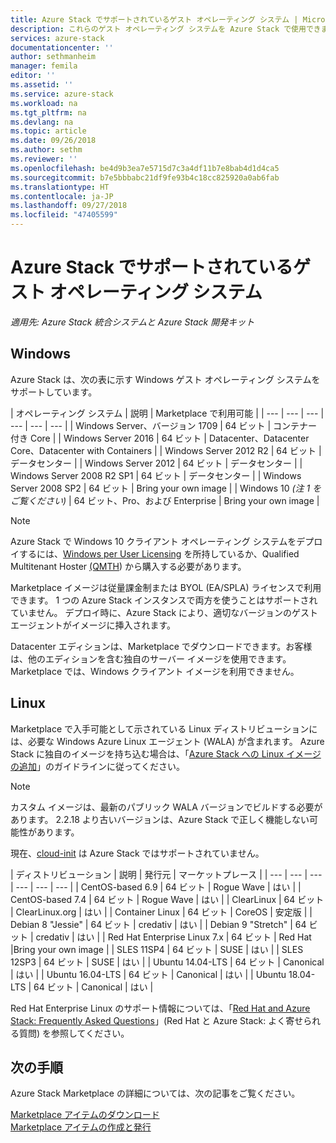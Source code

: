 ```yaml
---
title: Azure Stack でサポートされているゲスト オペレーティング システム | Microsoft Docs
description: これらのゲスト オペレーティング システムを Azure Stack で使用できます。
services: azure-stack
documentationcenter: ''
author: sethmanheim
manager: femila
editor: ''
ms.assetid: ''
ms.service: azure-stack
ms.workload: na
ms.tgt_pltfrm: na
ms.devlang: na
ms.topic: article
ms.date: 09/26/2018
ms.author: sethm
ms.reviewer: ''
ms.openlocfilehash: be4d9b3ea7e5715d7c3a4df11b7e8bab4d1d4ca5
ms.sourcegitcommit: b7e5bbbabc21df9fe93b4c18cc825920a0ab6fab
ms.translationtype: HT
ms.contentlocale: ja-JP
ms.lasthandoff: 09/27/2018
ms.locfileid: "47405599"
---
```

# <a name="guest-operating-systems-supported-on-azure-stack"></a>Azure Stack でサポートされているゲスト オペレーティング システム

*適用先: Azure Stack 統合システムと Azure Stack 開発キット*

## <a name="windows"></a>Windows

Azure Stack は、次の表に示す Windows ゲスト オペレーティング システムをサポートしています。

| オペレーティング システム | 説明 | Marketplace で利用可能 |
| --- | --- | --- | --- | --- | --- |
| Windows Server、バージョン 1709 | 64 ビット | コンテナー付き Core |
| Windows Server 2016 | 64 ビット |  Datacenter、Datacenter Core、Datacenter with Containers |
| Windows Server 2012 R2 | 64 ビット |  データセンター |
| Windows Server 2012 | 64 ビット |  データセンター |
| Windows Server 2008 R2 SP1 | 64 ビット |  データセンター |
| Windows Server 2008 SP2 | 64 ビット |  Bring your own image |
| Windows 10 *(注 1 をご覧ください)* | 64 ビット、Pro、および Enterprise | Bring your own image |

> [!NOTE]
> Azure Stack で Windows 10 クライアント オペレーティング システムをデプロイするには、[Windows per User Licensing](https://www.microsoft.com/en-us/Licensing/product-licensing/windows10.aspx) を所持しているか、Qualified Multitenant Hoster [(QMTH](https://www.microsoft.com/en-us/CloudandHosting/licensing_sca.aspx)) から購入する必要があります。

Marketplace イメージは従量課金制または BYOL (EA/SPLA) ライセンスで利用できます。 1 つの Azure Stack インスタンスで両方を使うことはサポートされていません。 デプロイ時に、Azure Stack により、適切なバージョンのゲスト エージェントがイメージに挿入されます。

Datacenter エディションは、Marketplace でダウンロードできます。お客様は、他のエディションを含む独自のサーバー イメージを使用できます。 Marketplace では、Windows クライアント イメージを利用できません。

## <a name="linux"></a>Linux

Marketplace で入手可能として示されている Linux ディストリビューションには、必要な Windows Azure Linux エージェント (WALA) が含まれます。 Azure Stack に独自のイメージを持ち込む場合は、「[Azure Stack への Linux イメージの追加](azure-stack-linux.md)」のガイドラインに従ってください。

> [!NOTE]
> カスタム イメージは、最新のパブリック WALA バージョンでビルドする必要があります。 2.2.18 より古いバージョンは、Azure Stack で正しく機能しない可能性があります。
>
> 現在、[cloud-init](https://cloud-init.io/) は Azure Stack ではサポートされていません。

| ディストリビューション | 説明 | 発行元 | マーケットプレース |
| --- | --- | --- | --- | --- | --- |
| CentOS-based 6.9 | 64 ビット | Rogue Wave | はい |
| CentOS-based 7.4 | 64 ビット | Rogue Wave | はい |
| ClearLinux | 64 ビット | ClearLinux.org | はい |
| Container Linux |  64 ビット | CoreOS | 安定版 |
| Debian 8 "Jessie" | 64 ビット | credativ |  はい |
| Debian 9 "Stretch" | 64 ビット | credativ | はい |
| Red Hat Enterprise Linux 7.x | 64 ビット | Red Hat |Bring your own image |
| SLES 11SP4 | 64 ビット | SUSE | はい |
| SLES 12SP3 | 64 ビット | SUSE | はい |
| Ubuntu 14.04-LTS | 64 ビット | Canonical | はい |
| Ubuntu 16.04-LTS | 64 ビット | Canonical | はい |
| Ubuntu 18.04-LTS | 64 ビット | Canonical | はい |

Red Hat Enterprise Linux のサポート情報については、「[Red Hat and Azure Stack: Frequently Asked Questions](https://access.redhat.com/articles/3413531)」(Red Hat と Azure Stack: よく寄せられる質問) を参照してください。

## <a name="next-steps"></a>次の手順

Azure Stack Marketplace の詳細については、次の記事をご覧ください。

[Marketplace アイテムのダウンロード](azure-stack-download-azure-marketplace-item.md)  
[Marketplace アイテムの作成と発行](azure-stack-create-and-publish-marketplace-item.md)
